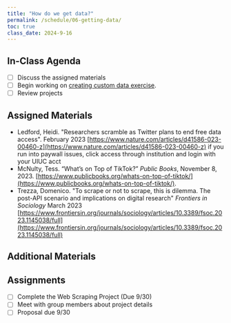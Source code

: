 ```yaml
---
title: "How do we get data?"
permalink: /schedule/06-getting-data/
toc: true
class_date: 2024-9-16
---
```


## In-Class Agenda

- [ ] Discuss the assigned materials
- [ ] Begin working on [creating custom data exercise]({{site.baseurl}}/dataset-creation).
- [ ] Review projects

## Assigned Materials
- Ledford, Heidi. "Researchers scramble as Twitter plans to end free data access". February 2023 [https://www.nature.com/articles/d41586-023-00460-z](https://www.nature.com/articles/d41586-023-00460-z) if you run into paywall issues, click access through institution and login with your UIUC acct
- McNulty, Tess. “What’s on Top of TikTok?” *Public Books*, November 8, 2023. [https://www.publicbooks.org/whats-on-top-of-tiktok/](https://www.publicbooks.org/whats-on-top-of-tiktok/).
- Trezza, Domenico. "To scrape or not to scrape, this is dilemma. The post-API scenario and implications on digital research" *Frontiers in Sociology* March 2023 [https://www.frontiersin.org/journals/sociology/articles/10.3389/fsoc.2023.1145038/full](https://www.frontiersin.org/journals/sociology/articles/10.3389/fsoc.2023.1145038/full)
## Additional Materials

## Assignments

- [ ] Complete the Web Scraping Project (Due 9/30)
- [ ] Meet with group members about project details
- [ ] Proposal due 9/30

